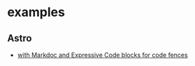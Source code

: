 # examples

## Astro
- [with Markdoc and Expressive Code blocks for code fences](astro/markdoc-expressive-code/README.md)